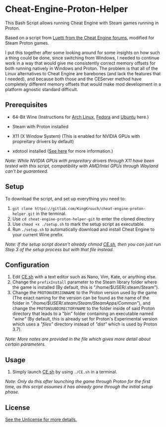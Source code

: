 # Cheat-Engine-Proton-Helper

This Bash Script allows running Cheat Engine with Steam games running in Proton.

Based on a script from [Luetti from the Cheat Engine forums](https://www.cheatengine.org/forum/viewtopic.php?t=584042&sid=63a0518c8066bfea7b97ca3855f0640f), modified for Steam Proton games.

I put this together after some looking around for some insights on how such a thing could be done, since switching from Windows, I needed to continue work in a way that would give me consistently correct memory offsets for both running natively in Windows and Proton. The problem is that all of the Linux alternatives to Cheat Engine are barebones (and lack the features that I needed), and because both those and the CEServer method have completely different memory offsets that would make mod development in a platform agnostic standard difficult.

## Prerequisites
* 64-Bit Wine (Instructions for [Arch Linux](https://wiki.archlinux.org/title/wine#Installation), [Fedora](https://computingforgeeks.com/how-to-install-wine-on-fedora/) and [Ubuntu](https://vitux.com/how-to-install-wine-on-ubuntu/) here.)

* Steam with Proton installed

* X11 (X Window System) (This is enabled for NVIDIA GPUs with propreitary drivers by default)

* xdotool installed ([See here](https://github.com/jordansissel/xdotool) for more information.)

*Note: While NVIDIA GPUs with propreitary drivers through X11 have been tested with this script, compatibility with AMD/Intel GPUs through Wayland can't be guaranteed.*

## Setup

To download the script, and set up everything you need to:
1. ```git clone https://gitlab.com/KingKrouch/cheat-engine-proton-helper.git``` in the terminal.
2. Use ```cd cheat-engine-proton-helper-git``` to enter the cloned directory
3. Use ```chmod +x ./setup.sh``` to mark the setup script as executable.
4. Run ```./setup.sh``` to automatically download and install Cheat Engine to your current Wine prefix.

*Note: If the setup script doesn't already chmod [CE.sh](CE.sh), then you can just run Step 3 of the setup process but with that file instead.*

## Configuration
1. Edit [CE.sh](CE.sh) with a text editor such as Nano, Vim, Kate, or anything else.
2. Change the ```prefixInstall``` parameter to the Steam library folder where the game is installed (By default, this is "/home/$USER/.steam/Steam").
4. Change the ```PROTONVERSIONNAME``` to the Proton version used by the game (The exact naming for the version can be found as the name of the folder in *"/home/$USER/.steam/Steam/SteamApps/Common"*), and change the ```PROTONSUBDIRECTORYNAME``` to the folder inside of said Proton directory that leads to a "bin" folder containing an executable named *"wine"* (By default, this is already set for Proton's Experimental version which uses a *"files"* directory instead of *"dist"* which is used by Proton 3.7).

*Note: More notes are provided in the file which gives more detail about certain parameters.*

## Usage
1. Simply launch [CE.sh](CE.sh) by using ```./CE.sh``` in a terminal.

*Note: Only do this after launching the game through Proton for the first time, as this script assumes it has already gone through the initial setup phase.*

## License
[See the Unlicense for more details.](https://github.com/KingKrouch/Cheat-Engine-Proton-Helper/blob/main/LICENSE)
